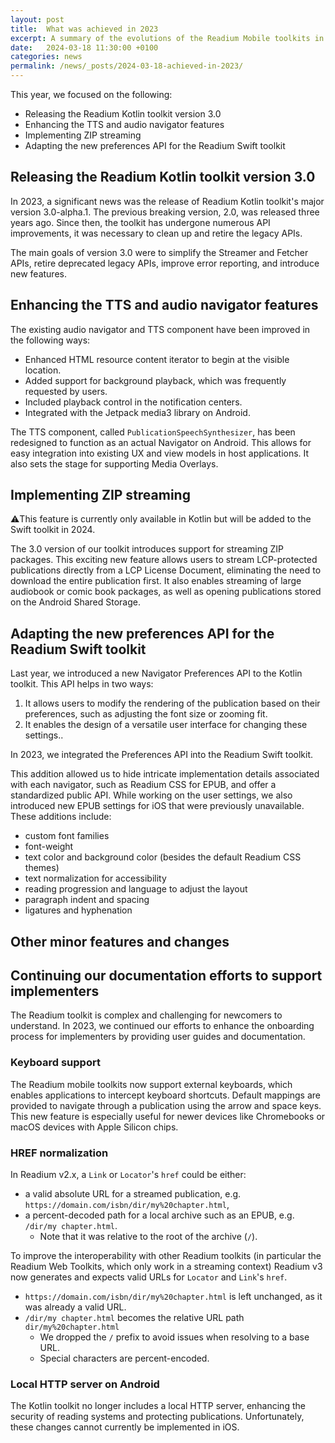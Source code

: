 ```yaml
---
layout: post
title:  What was achieved in 2023
excerpt: A summary of the evolutions of the Readium Mobile toolkits in 2023. 
date:   2024-03-18 11:30:00 +0100
categories: news
permalink: /news/_posts/2024-03-18-achieved-in-2023/
---
```


This year, we focused on the following:

*  Releasing the Readium Kotlin toolkit version 3.0
*  Enhancing the TTS and audio navigator features
*  Implementing ZIP streaming
*  Adapting the new preferences API for the Readium Swift toolkit

## Releasing the Readium Kotlin toolkit version 3.0

In 2023, a significant news was the release of Readium Kotlin toolkit's major version 3.0-alpha.1. The previous breaking version, 2.0, was released three years ago. Since then, the toolkit has undergone numerous API improvements, it was necessary to clean up and retire the legacy APIs. 

The main goals of version 3.0 were to simplify the Streamer and Fetcher APIs, retire deprecated legacy APIs, improve error reporting, and introduce new features.

## Enhancing the TTS and audio navigator features

The existing audio navigator and TTS component have been improved in the following ways:

* Enhanced HTML resource content iterator to begin at the visible location.
* Added support for background playback, which was frequently requested by users.
* Included playback control in the notification centers.
* Integrated with the Jetpack media3 library on Android.

The TTS component, called `PublicationSpeechSynthesizer`, has been redesigned to function as an actual Navigator on Android. This allows for easy integration into existing UX and view models in host applications. It also sets the stage for supporting Media Overlays.

## Implementing ZIP streaming

:warning:This feature is currently only available in Kotlin but will be added to the Swift toolkit in 2024.

The 3.0 version of our toolkit introduces support for streaming ZIP packages. This exciting new feature allows users to stream LCP-protected publications directly from a LCP License Document, eliminating the need to download the entire publication first. It also enables streaming of large audiobook or comic book packages, as well as opening publications stored on the Android Shared Storage.

## Adapting the new preferences API for the Readium Swift toolkit

Last year, we introduced a new Navigator Preferences API to the Kotlin toolkit. This API helps in two ways:

1. It allows users to modify the rendering of the publication based on their preferences, such as adjusting the font size or zooming fit.
2. It enables the design of a versatile user interface for changing these settings..

In 2023, we integrated the Preferences API into the Readium Swift toolkit.

This addition allowed us to hide intricate implementation details associated with each navigator, such as Readium CSS for EPUB, and offer a standardized public API. While working on the user settings, we also introduced new EPUB settings for iOS that were previously unavailable. These additions include:

* custom font families
* font-weight
* text color and background color (besides the default Readium CSS themes)
* text normalization for accessibility
* reading progression and language to adjust the layout
* paragraph indent and spacing
* ligatures and hyphenation

## Other minor features and changes

## Continuing our documentation efforts to support implementers

The Readium toolkit is complex and challenging for newcomers to understand. In 2023, we continued our efforts to enhance the onboarding process for implementers by providing user guides and documentation.

### Keyboard support

The Readium mobile toolkits now support external keyboards, which enables applications to intercept keyboard shortcuts. Default mappings are provided to navigate through a publication using the arrow and space keys. This new feature is especially useful for newer devices like Chromebooks or macOS devices with Apple Silicon chips.

### HREF normalization

In Readium v2.x, a `Link` or `Locator`'s `href` could be either:

* a valid absolute URL for a streamed publication, e.g. `https://domain.com/isbn/dir/my%20chapter.html`,
* a percent-decoded path for a local archive such as an EPUB, e.g. `/dir/my chapter.html`.
    * Note that it was relative to the root of the archive (`/`).

To improve the interoperability with other Readium toolkits (in particular the Readium Web Toolkits, which only work in a streaming context) Readium v3 now generates and expects valid URLs for `Locator` and `Link`'s `href`.

* `https://domain.com/isbn/dir/my%20chapter.html` is left unchanged, as it was already a valid URL.
* `/dir/my chapter.html` becomes the relative URL path `dir/my%20chapter.html`
    * We dropped the `/` prefix to avoid issues when resolving to a base URL.
    * Special characters are percent-encoded.

### Local HTTP server on Android

The Kotlin toolkit no longer includes a local HTTP server, enhancing the security of reading systems and protecting publications. Unfortunately, these changes cannot currently be implemented in iOS.